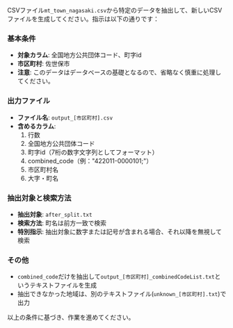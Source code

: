 CSVファイル`mt_town_nagasaki.csv`から特定のデータを抽出して、新しいCSVファイルを生成してください。指示は以下の通りです：

### 基本条件
- **対象カラム**: 全国地方公共団体コード、町字id
- **市区町村**: 佐世保市
- **注意**: このデータはデータベースの基礎となるので、省略なく慎重に処理してください。

### 出力ファイル
- **ファイル名**: `output_[市区町村].csv`
- **含めるカラム**:
  1. 行数
  2. 全国地方公共団体コード
  3. 町字id（7桁の数字文字列としてフォーマット）
  4. combined_code（例："422011-0000101;"）
  5. 市区町村名
  6. 大字・町名

### 抽出対象と検索方法
- **抽出対象**: `after_split.txt`
- **検索方法**: 町名は前方一致で検索
- **特別指示**: 抽出対象に数字または記号が含まれる場合、それ以降を無視して検索

### その他
- `combined_code`だけを抽出して`output_[市区町村]_combinedCodeList.txt`というテキストファイルを生成
- 抽出できなかった地域は、別のテキストファイル(`unknown_[市区町村].txt`)で出力

以上の条件に基づき、作業を進めてください。